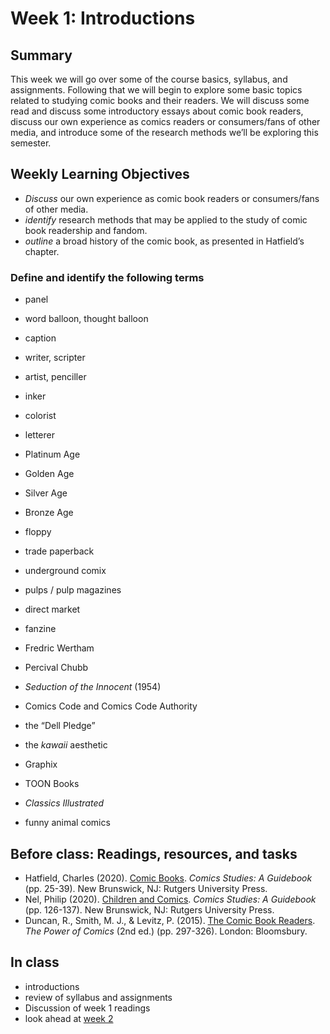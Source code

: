 # Week 1: Introductions

## Summary
This week we will go over some of the course basics, syllabus, and assignments. Following that we will begin to explore some basic topics related to studying comic books and their readers. We will discuss some read and discuss some introductory essays about comic book readers, discuss our own experience as comics readers or consumers/fans of other media, and introduce some of the research methods we’ll be exploring this semester.

## Weekly Learning Objectives

- _Discuss_ our own experience as comic book readers or consumers/fans of other media.
- _identify_ research methods that may be applied to the study of comic book readership and fandom.
- _outline_ a broad history of the comic book, as presented in Hatfield’s chapter.

### Define and identify the following terms

- panel
- word balloon, thought balloon
- caption

- writer, scripter
- artist, penciller
- inker
- colorist
- letterer

- Platinum Age
- Golden Age
- Silver Age
- Bronze Age

- floppy
- trade paperback
- underground comix
- pulps / pulp magazines
- direct market
- fanzine

- Fredric Wertham
- Percival Chubb
- _Seduction of the Innocent_ (1954)
- Comics Code and Comics Code Authority
- the “Dell Pledge”
- the _kawaii_ aesthetic
- Graphix
- TOON Books
- _Classics Illustrated_
- funny animal comics
 
## Before class: Readings, resources, and tasks <!-- 57 pp. -->

- Hatfield, Charles (2020). [Comic Books](https://iu.instructure.com/files/169194273/download?download_frd=1). _Comics Studies: A Guidebook_ (pp. 25-39). New Brunswick, NJ: Rutgers University Press.
- Nel, Philip (2020). [Children and Comics](https://iu.instructure.com/files/169194274/download?download_frd=1). _Comics Studies: A Guidebook_ (pp. 126-137). New Brunswick, NJ: Rutgers University Press.
- Duncan, R., Smith, M. J., &amp; Levitz, P. (2015). [The Comic Book Readers](https://iu.instructure.com/files/169194280/download?download_frd=1). _The Power of Comics_ (2nd ed.) (pp. 297-326). London: Bloomsbury.	
 
## In class
- introductions
- review of syllabus and assignments
- Discussion of week 1 readings
- look ahead at [week 2](week02.md)
